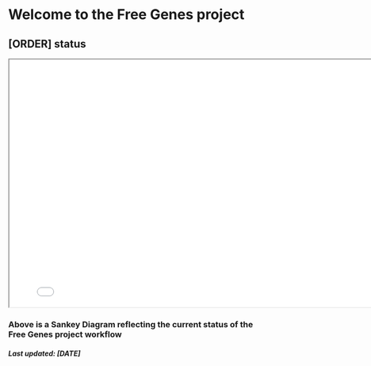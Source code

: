 # Welcome to the Free Genes project

## [ORDER] status

<iframe width="800" height="500" src="sankey.html"></iframe>

### Above is a Sankey Diagram reflecting the current status of the Free Genes project workflow

##### Last updated: [DATE]
